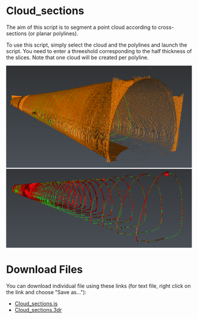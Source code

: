 # Cloud_sections

The aim of this script is to segment a point cloud according to cross-sections (or planar polylines). 

To use this script, simply select the cloud and the polylines and launch the script. You need to enter a threeshold corresponding to the half thickness of the slices. Note that one cloud will be created per polyline. 

![alt text](./ScreenShot1.png "screenshot1")
![alt text](./ScreenShot2.png "screenshot2")

# Download Files

You can download individual file using these links (for text file, right click on the link and choose "Save as..."):

- [Cloud_sections.js](./Cloud_sections.js)
- [Cloud_sections.3dr](./Cloud_sections.3dr)